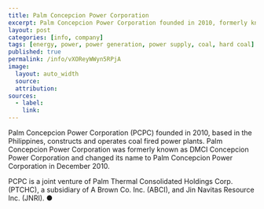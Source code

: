 ```yaml
---
title: Palm Concepcion Power Corporation
excerpt: Palm Concepcion Power Corporation founded in 2010, formerly known as DMCI Concepcion Power Corporation, is a Philippine-based company that constructs and operates coal fired power plants.
layout: post
categories: [info, company]
tags: [energy, power, power generation, power supply, coal, hard coal]
published: true
permalink: /info/vXOReyWWyn5RPjA
image:
  layout: auto_width
  source: 
  attribution: 
sources:
  - label:
    link:
---
```


Palm Concepcion Power Corporation (PCPC) founded in 2010, based in the Philippines, constructs and operates coal fired power plants.
Palm Concepcion Power Corporation was formerly known as DMCI Concepcion Power Corporation and changed its name to Palm Concepcion Power Corporation in December 2010.

PCPC is a joint venture of Palm Thermal Consolidated Holdings Corp. (PTCHC), a subsidiary of A Brown Co. Inc. (ABCI), and Jin Navitas Resource Inc. (JNRI).
&#x25cf;

